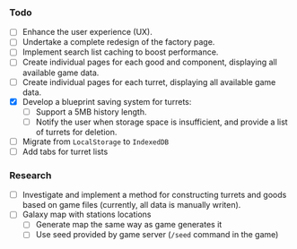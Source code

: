 ### Todo
- [ ] Enhance the user experience (UX).
- [ ] Undertake a complete redesign of the factory page.
- [ ] Implement search list caching to boost performance.
- [ ] Create individual pages for each good and component, displaying all available game data.
- [ ] Create individual pages for each turret, displaying all available game data.
- [x] Develop a blueprint saving system for turrets:
   - [ ] Support a 5MB history length.
   - [ ] Notify the user when storage space is insufficient, and provide a list of turrets for deletion.
- [ ] Migrate from `LocalStorage` to `IndexedDB`
- [ ] Add tabs for turret lists

### Research
- [ ] Investigate and implement a method for constructing turrets and goods based on game files (currently, all data is manually writen).
- [ ] Galaxy map with stations locations
    - [ ] Generate map the same way as game generates it
    - [ ] Use seed provided by game server (`/seed` command in the game)